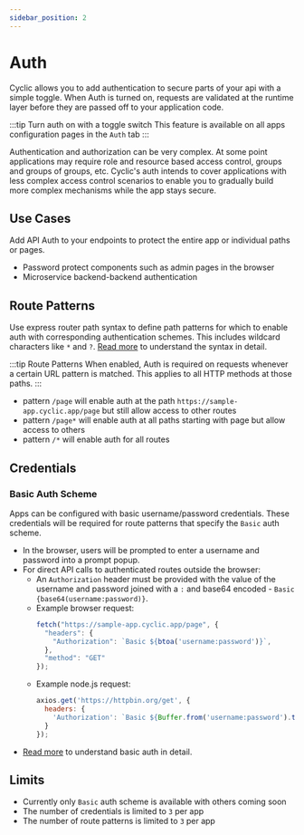 ```yaml
---
sidebar_position: 2
---
```

# Auth

Cyclic allows you to add authentication to secure parts of your api with a simple toggle. When Auth is turned on, requests are validated at the runtime layer before they are passed off to your application code.

:::tip  Turn auth on with a toggle switch
This feature is available on all apps configuration pages in the `Auth` tab
:::

Authentication and authorization can be very complex. At some point applications may require role and resource based access control, groups and groups of groups, etc. Cyclic's auth intends to cover applications with less complex access control scenarios to enable you to gradually build more complex mechanisms while the app stays secure. 

## Use Cases
Add API Auth to your endpoints to protect the entire app or individual paths or pages.
- Password protect components such as admin pages in the browser
- Microservice backend-backend authentication

## Route Patterns
Use express router path syntax to define path patterns for which to enable auth with corresponding authentication schemes. This includes wildcard characters like <code>*</code> and <code>?</code>. <a href="https://www.npmjs.com/package/path-to-regexp" target="_blank">Read more</a> to understand the syntax in detail.

:::tip  Route Patterns
When enabled, Auth is required on requests whenever a certain URL pattern is matched. This applies to all HTTP methods at those paths.
:::

- pattern `/page` will enable auth at the path `https://sample-app.cyclic.app/page` but still allow access to other routes
- pattern `/page*` will enable auth at all paths starting with page but allow access to others
- pattern `/*` will enable auth for all routes

## Credentials  
  ### Basic Auth Scheme
  Apps can be configured with basic username/password credentials. These credentials will be required for route patterns that specify the `Basic` auth scheme.
  - In the browser, users will be prompted to enter a username and password into a prompt popup.
  - For direct API calls to authenticated routes outside the browser:
    - An `Authorization` header must be provided with the value of the username and password joined with a `:` and base64 encoded - `Basic {base64(username:password)}`. 
    - Example browser request: 
      ```js
      fetch("https://sample-app.cyclic.app/page", {
        "headers": {
          "Authorization": `Basic ${btoa('username:password')}`,
        },
        "method": "GET"
      });
      ``` 
    - Example node.js request:
      ```js
      axios.get('https://httpbin.org/get', {
        headers: {
          'Authorization': `Basic ${Buffer.from('username:password').toString('base64')}`
        }
      });
      
      ```
  - <a href="https://swagger.io/docs/specification/authentication/basic-authentication/" target="_blank">Read more</a> to understand basic auth in detail.
  
## Limits
- Currently only `Basic` auth scheme is available with others coming soon
- The number of credentials is limited to `3` per app
- The number of route patterns is limited to `3` per app
